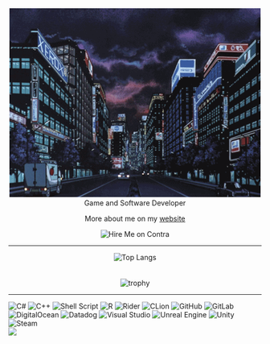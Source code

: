 <div align="center">
  <img alt="" src="https://raw.githubusercontent.com/NewMaxT/NewMaxT/main/gif.gif">
  <br>Game and Software Developer
  
  More about me on my [website](https://newmax.dev) 

  <img alt="Hire Me on Contra" src="https://contra.com/static/embed/media/hiremeoncontra-light.png" srcset="https://contra.com/static/embed/media/hiremeoncontra-light.png 1x, https://contra.com/static/embed/media/hiremeoncontra-light@2x.png 2x" style="border-width: 0px;">
  <hr>
  
  ![Top Langs](https://github-readme-stats.vercel.app/api/top-langs/?username=NewMaxT&theme=dark)
  <br>
  <br>
  <br>
  ![trophy](https://github-profile-trophy.vercel.app/?username=NewMaxT&theme=discord&rank=-C,-B)
  <hr>
</div>




![C#](https://img.shields.io/badge/c%23-%23239120.svg?style=for-the-badge&logo=csharp&logoColor=white) ![C++](https://img.shields.io/badge/c++-%2300599C.svg?style=for-the-badge&logo=c%2B%2B&logoColor=white) ![Shell Script](https://img.shields.io/badge/shell_script-%23121011.svg?style=for-the-badge&logo=gnu-bash&logoColor=white) ![R](https://img.shields.io/badge/r-%23276DC3.svg?style=for-the-badge&logo=r&logoColor=white)
![Rider](https://img.shields.io/badge/Rider-000000.svg?style=for-the-badge&logo=Rider&logoColor=white&color=black&labelColor=crimson) ![CLion](https://img.shields.io/badge/CLion-black?style=for-the-badge&logo=clion&logoColor=white) ![GitHub](https://img.shields.io/badge/github-%23121011.svg?style=for-the-badge&logo=github&logoColor=white) ![GitLab](https://img.shields.io/badge/gitlab-%23181717.svg?style=for-the-badge&logo=gitlab&logoColor=white) ![DigitalOcean](https://img.shields.io/badge/DigitalOcean-%230167ff.svg?style=for-the-badge&logo=digitalOcean&logoColor=white) ![Datadog](https://img.shields.io/badge/datadog-%23632CA6.svg?style=for-the-badge&logo=datadog&logoColor=white) ![Visual Studio](https://img.shields.io/badge/Visual%20Studio-5C2D91.svg?style=for-the-badge&logo=visual-studio&logoColor=white)
![Unreal Engine](https://img.shields.io/badge/unrealengine-%23313131.svg?style=for-the-badge&logo=unrealengine&logoColor=white) ![Unity](https://img.shields.io/badge/unity-%23000000.svg?style=for-the-badge&logo=unity&logoColor=white) ![Steam](https://img.shields.io/badge/steam-%23000000.svg?style=for-the-badge&logo=steam&logoColor=white)
<br>
![](https://komarev.com/ghpvc/?username=NewMaxT&style=flat-square)
